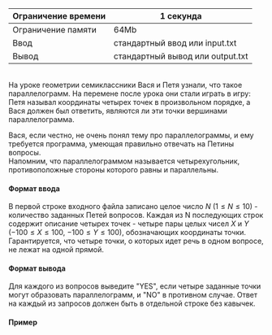 | Ограничение времени 	| 1 секунда                        	|
|---------------------	|----------------------------------	|
| Ограничение памяти  	| 64Mb                             	|
| Ввод                	| стандартный ввод или input.txt   	|
| Вывод               	| стандартный вывод или output.txt 	|

\
На уроке геометрии семиклассники Вася и Петя узнали, что такое параллелограмм. На перемене после урока они стали играть в игру: 
Петя называл координаты четырех точек в произвольном порядке, а Вася должен был ответить, являются ли эти точки вершинами параллелограмма.

Вася, если честно, не очень понял тему про параллелограммы, и ему требуется программа, умеющая правильно отвечать на Петины вопросы.
\
Напомним, что параллелограммом называется четырехугольник, противоположные стороны которого равны и параллельны.

#### Формат ввода ####

В первой строке входного файла записано целое число $N$ $(1 ≤ N ≤ 10)$ - количество заданных Петей вопросов. 
Каждая из N последующих строк содержит описание четырех точек - четыре пары целых чисел $X$ и $Y$ $(−100 ≤ X ≤ 100$, $−100 ≤ Y ≤ 100)$, обозначающих координаты точки. 
Гарантируется, что четыре точки, о которых идет речь в одном вопросе, не лежат на одной прямой.

#### Формат вывода ####

Для каждого из вопросов выведите "YES", если четыре заданные точки могут образовать параллелограмм, и "NO" в противном случае. 
Ответ на каждый из запросов должен быть в отдельной строке без кавычек.

#### Пример ####
